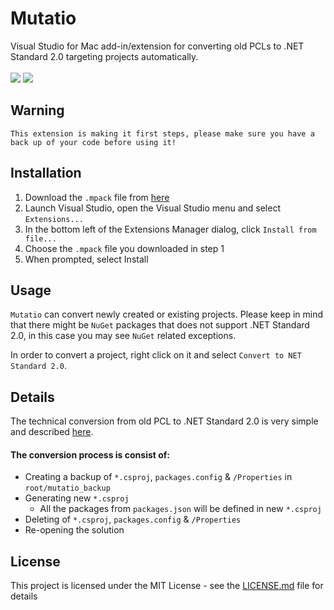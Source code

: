 # Mutatio
Visual Studio for Mac add-in/extension for converting old PCLs to .NET Standard 2.0 targeting projects automatically.<br/><br/>
<img src="https://github.com/yuv4ik/mutatio/raw/master/Screenshots/before.png">
<img src="https://github.com/yuv4ik/mutatio/raw/master/Screenshots/after.png">

## Warning

```This extension is making it first steps, please make sure you have a back up of your code before using it!```

## Installation

1. Download the `.mpack` file from [here](https://github.com/yuv4ik/mutatio/tree/master/Versions)
2. Launch Visual Studio, open the Visual Studio menu and select `Extensions...`
3. In the bottom left of the Extensions Manager dialog, click `Install from file...`
4. Choose the `.mpack` file you downloaded in step 1
5. When prompted, select Install

## Usage

`Mutatio` can convert newly created or existing projects. Please keep in mind that there might be `NuGet` packages that does not support .NET Standard 2.0, in this case you may see `NuGet` related exceptions.

In order to convert a project, right click on it and select `Convert to NET Standard 2.0`.

## Details

The technical conversion from old PCL to .NET Standard 2.0 is very simple and described [here](https://gist.github.com/yuv4ik/063a35fe3986e62d69aee2f0ed0607bf).

#### The conversion process is consist of:

* Creating a backup of `*.csproj`, `packages.config` & `/Properties` in `root/mutatio_backup`
* Generating new `*.csproj`
    * All the packages from `packages.json` will be defined in new `*.csproj`
* Deleting of `*.csproj`, `packages.config` & `/Properties`
* Re-opening the solution

## License

This project is licensed under the MIT License - see the [LICENSE.md](LICENSE.md) file for details
